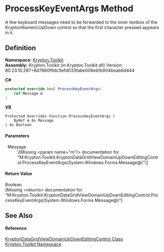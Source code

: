 # ProcessKeyEventArgs Method


A few keyboard messages need to be forwarded to the inner textbox of the KryptonNumericUpDown control so that the first character pressed appears in it.



## Definition
**Namespace:** <a href="79d2eac2-21f4-54ff-7552-b20c33c30600.md">Krypton.Toolkit</a>  
**Assembly:** Krypton.Toolkit (in Krypton.Toolkit.dll) Version: 80.23.10.287+8d7660f9dc5efd033fabe008ebfb904beab6d444

**C#**
``` C#
protected override bool ProcessKeyEventArgs(
	ref Message m
)
```
**VB**
``` VB
Protected Overrides Function ProcessKeyEventArgs ( 
	ByRef m As Message
) As Boolean
```



#### Parameters
<dl><dt>  Message</dt><dd>\[Missing &lt;param name="m"/&gt; documentation for "M:Krypton.Toolkit.KryptonDataGridViewDomainUpDownEditingControl.ProcessKeyEventArgs(System.Windows.Forms.Message@)"\]</dd></dl>

#### Return Value
Boolean  
\[Missing &lt;returns&gt; documentation for "M:Krypton.Toolkit.KryptonDataGridViewDomainUpDownEditingControl.ProcessKeyEventArgs(System.Windows.Forms.Message@)"\]

## See Also


#### Reference
<a href="460147c0-1f7c-e923-e3d2-eb287df58813.md">KryptonDataGridViewDomainUpDownEditingControl Class</a>  
<a href="79d2eac2-21f4-54ff-7552-b20c33c30600.md">Krypton.Toolkit Namespace</a>  
